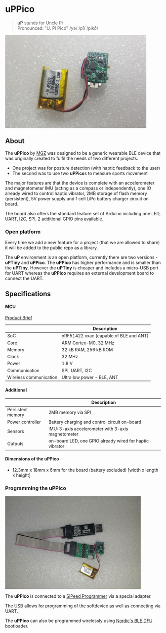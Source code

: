 # uPPico 
> **uP** stands for Uncle Pi <br />
> Pronounced: "U. Pi Pico"  /yə/ /pī/ /pikō/ 

<img alt="Photo of a uPPico connnected to a battery" src="https://raw.githubusercontent.com/MGZ-LLC/uPPico/main/media/uPPico-nRF51422.jpg" height=300 align=center>

## About

The **uPPico** by [MGZ](https://github.com/MGZ-LLC/MGZ-LLC/blob/main/README.md) was designed to be a generic wearable BLE device that was originally created to fulfil the needs of two different projects. 

- One project was for posture detection (with haptic feedback to the user)
- The second was to use two **uPPico**s to measure sports movement

The major features are that the device is complete with an accelerometer and magnetometer IMU (acting as a compass or independently), one IO already wired to control haptic vibrator, 2MB storage of flash memory (persistent), 5V power supply and 1 cell LiPo battery charger circuit on board. 

The board also offers the standard feature set of Arduino including one LED, UART, I2C, SPI, 2 additional GPIO pins available.

### Open platform

Every time we add a new feature for a project (that we are allowed to share) it will be added to the public repo as a library.

The **uP** environment is an open platform, currently there are two versions - **uPTiny** and **uPPico**. The **uPPico** has higher performance and is smaller than the **uPTiny**. However the **uPTiny** is cheaper and includes a micro-USB port for UART whereas the **uPPico** requires an external development board to connect the UART.



## Specifications
#### MCU

[Product Brief](https://www.mouser.com/pdfdocs/PRODBRIEFnRF51422.pdf)

||Description|
|---|---|
| SoC                    | nRF51422 xxac (capable of BLE and ANT) |
| Core                   | ARM Cortex-M0, 32 MHz                  |
| Memory                 | 32 kB RAM, 256 kB ROM                  |
| Clock                  | 32 MHz                                 |
| Power                  | 1.8 V                                  |
| Communication          | SPI, UART, I2C                         |
| Wireless communication | Ultra low power - BLE, ANT      |

#### Additional

|                   | Description                                        |
| ----------------- | -------------------------------------------------- |
| Persistent memory | 2MB memory via SPI                                 |
| Power controller  | Battery charging and control circuit on-board      |
| Sensors           | IMU: 3-axis accelerometer with 3-axis magnetometer |
| Outputs           | on-board LED, one GPIO already wired for haptic vibrator |



#### Dimensions of the uPPico

- 12.3mm x 18mm x 6mm for the board (battery excluded) [width x length x height]



### Programming the uPPico

<img alt="Photo of the uPPico connected to programmer" src="https://raw.githubusercontent.com/MGZ-LLC/uPPico/main/media/uPPico-nRF51422-connected-to-programmer.jpg" height=300 align=center>

The **uPPico** is connected to a [SiPeed Programmer](https://maixpy.sipeed.com/en/get_started/get_hardware.html) via a special adapter. 

The USB allows for programming of the softdevice as well as connecting via UART.



The **uPPico** can also be programmed wirelessly using [Nordic's BLE DFU](https://infocenter.nordicsemi.com/topic/com.nordic.infocenter.sdk5.v11.0.0/examples_ble_dfu.html) bootloader.

